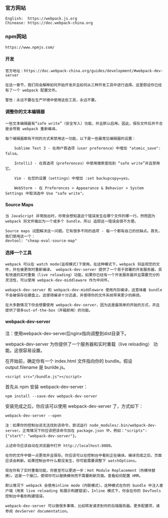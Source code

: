 ### 官方网站
```
English:  https://webpack.js.org
Chinease: https://doc.webpack-china.org
```

### npm网站
```
https://www.npmjs.com/
```

#### 开发
```
官方地址：https://doc.webpack-china.org/guides/development/#webpack-dev-server
```
```
在这一章节，我们将会解释如何开始开发并且如何从三种开发工具中进行选择。这里假设你已经有了一个 webpack 配置文件。

警告：永远不要在生产环境中使用这些工具，永远不要。
```

#### 调整你的文本编辑器
```
一些文本编辑器有“safe write”（安全写入）功能，并且默认启用。因此，保存文件后并不总是会导致 webpack 重新编译。

每个编辑器都有不同的方式来禁用这一功能，以下是一些最常见编辑器的设置：

    Sublime Text 3 - 在用户首选项（user preference）中增加 "atomic_save": false。

    IntelliJ - 在首选项（preferences）中使用搜索查找到 “safe write”并且禁用它。

    Vim - 在您的设置（settings）中增加 :set backupcopy=yes。

    WebStorm - 在 Preferences > Appearance & Behavior > System Settings 中取消选中 Use "safe write"。
```

#### Source Maps
```
当 JavaScript 异常抛出时，你常会想知道这个错误发生在哪个文件的哪一行。然而因为 webpack 将文件输出为一个或多个 bundle，所以 追踪这一错误会很不方便。

Source maps 试图解决这一问题。它有很多不同的选项 - 每一个都有自己的优缺点。首先，我们使用这一个：
devtool: "cheap-eval-source-map"
```

#### 选择一个工具
```
webpack 可以在 watch mode(监视模式)下使用。在这种模式下，webpack 将监视您的文件，并在被更改时重新编译。 webpack-dev-server 提供了一个易于部署的开发服务器，具有快速的实时重载（live reloading）功能。如果你已经有一个开发服务器并且需要充分的灵活性，可以使用 webpack-dev-middleware 作为中间件。

webapck-dev-server 和 webpack-dev-middleware 使用内存编译，这意味着 bundle 不会被保存在硬盘上。这使得编译十分迅速，并使得你的文件系统带来更少的麻烦。

在大多数情况下你会想要使用 webpack-dev-server，因为这是最简单的开始的方式，并且提供了很多out-of-the-box（开箱即用）的功能。
```

#### webpack-dev-server
注：使用webpack-dev-server后nginx指向调整到dist目录下。

webpack-dev-server 为你提供了一个服务器和实时重载（live reloading） 功能。这很容易设置。

在开始前，确定你有一个 index.html 文件指向你的 bundle。假设 output.filename 是 bunlde.js。
```
<script src="/bundle.js"></script>
```

首先从 npm 安装 webpack-dev-server：
```
npm install --save-dev webpack-dev-server
```

安装完成之后，你应该可以使用 webpack-dev-server 了，方式如下：
```
webpack-dev-server --open
```

```
注：如果你的控制台说无法找到该命令，尝试运行 node_modules/.bin/webpack-dev-server。正常情况下你应该把该命令加在 package.json 中，例如："scripts": {"start": "webpack-dev-server"}。
```

```
上述命令应该自动在浏览器中打开 http://localhost:8080。

在你的文件中做一点更改并且保存。你应该可以在控制台中看到正在编译。编译完成之后，页面应该会刷新。如果控制台中什么都没发生，你可能需要调整下 watchOptions。

现在你有了实时重载功能，你甚至可以更进一步：Hot Module Replacement（热模块替换）。这是一个接口，使得你可以替换模块而不需要刷新页面。查看如何配置 HMR。

默认情况下 webpack 会使用inline mode（内联模式）。这种模式在你的 bundle 中注入客户端（用来 live reloading 和展示构建错误）。Inline 模式下，你会在你的 DevTools 控制台中看到构建错误。

webpack-dev-server 可以做很多事情，比如转发请求到你的后端服务器。更多配置项，请参阅 devServer documentation。
```
